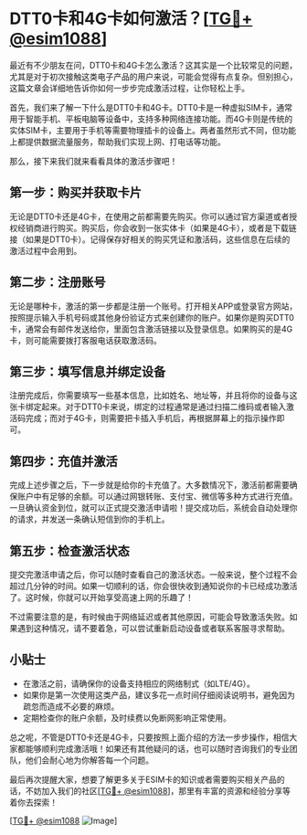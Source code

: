 # DTT0卡和4G卡如何激活？[[TG💪+ @esim1088](https://t.me/s/esim1088)]

最近有不少朋友在问，DTT0卡和4G卡怎么激活？这其实是一个比较常见的问题，尤其是对于初次接触这类电子产品的用户来说，可能会觉得有点复杂。但别担心，这篇文章会详细地告诉你如何一步步完成激活过程，让你轻松上手。

首先，我们来了解一下什么是DTT0卡和4G卡。DTT0卡是一种虚拟SIM卡，通常用于智能手机、平板电脑等设备中，支持多种网络连接功能。而4G卡则是传统的实体SIM卡，主要用于手机等需要物理插卡的设备上。两者虽然形式不同，但功能上都提供数据流量服务，帮助我们实现上网、打电话等功能。

那么，接下来我们就来看看具体的激活步骤吧！

## 第一步：购买并获取卡片

无论是DTT0卡还是4G卡，在使用之前都需要先购买。你可以通过官方渠道或者授权经销商进行购买。购买后，你会收到一张实体卡（如果是4G卡），或者是下载链接（如果是DTT0卡）。记得保存好相关的购买凭证和激活码，这些信息在后续的激活过程中会用到。

## 第二步：注册账号

无论是哪种卡，激活的第一步都是注册一个账号。打开相关APP或登录官方网站，按照提示输入手机号码或其他身份验证方式来创建你的账户。如果你是购买DTT0卡，通常会有邮件发送给你，里面包含激活链接以及登录信息。如果购买的是4G卡，则可能需要拨打客服电话获取激活码。

## 第三步：填写信息并绑定设备

注册完成后，你需要填写一些基本信息，比如姓名、地址等，并且将你的设备与这张卡绑定起来。对于DTT0卡来说，绑定的过程通常是通过扫描二维码或者输入激活码完成；而对于4G卡，则需要把卡插入手机后，再根据屏幕上的指示操作即可。

## 第四步：充值并激活

完成上述步骤之后，下一步就是给你的卡充值了。大多数情况下，激活前都需要确保账户中有足够的余额。可以通过网银转账、支付宝、微信等多种方式进行充值。一旦确认资金到位，就可以正式提交激活申请啦！提交成功后，系统会自动处理你的请求，并发送一条确认短信到你的手机上。

## 第五步：检查激活状态

提交完激活申请之后，你可以随时查看自己的激活状态。一般来说，整个过程不会超过几分钟的时间。如果一切顺利的话，你会很快收到通知说你的卡已经成功激活了。这时候，你就可以开始享受高速上网的乐趣了！

不过需要注意的是，有时候由于网络延迟或者其他原因，可能会导致激活失败。如果遇到这种情况，请不要着急，可以尝试重新启动设备或者联系客服寻求帮助。

## 小贴士

- 在激活之前，请确保你的设备支持相应的网络制式（如LTE/4G）。
- 如果你是第一次使用这类产品，建议多花一点时间仔细阅读说明书，避免因为疏忽而造成不必要的麻烦。
- 定期检查你的账户余额，及时续费以免断网影响正常使用。

总之呢，不管是DTT0卡还是4G卡，只要按照上面介绍的方法一步步操作，相信大家都能够顺利完成激活哦！如果还有其他疑问的话，也可以随时咨询我们的专业团队，他们会耐心地为你解答每一个问题。

最后再次提醒大家，想要了解更多关于ESIM卡的知识或者需要购买相关产品的话，不妨加入我们的社区[[TG💪+ @esim1088](https://t.me/s/esim1088)]，那里有丰富的资源和经验分享等着你去探索！

[[TG💪+ @esim1088](https://t.me/s/esim1088) ![Image](https://i.postimg.cc/4NQfJmqS/Snipaste-2025-05-13-00-14-12.png)]